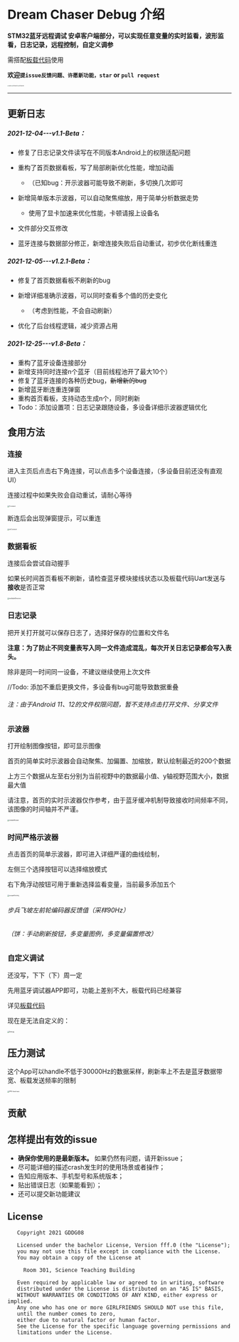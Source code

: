 # Dream Chaser Debug 介绍

**STM32蓝牙远程调试 安卓客户端部分，可以实现任意变量的实时监看，波形监看，日志记录，远程控制，自定义调参**

需搭配[板载代码](https://gitee.com/bitrm2022hardware/stm32_-bluetooth-log)使用

**欢迎`提issue反馈问题、许愿新功能，star` or `pull request`**

<img src="https://gitee.com\bitrm2022hardware\dream-chaser-debug\raw\master\demo\splash.jpg" alt="splash" style="zoom: 15%;" /><img src="https://gitee.com\bitrm2022hardware\dream-chaser-debug\raw\master\demo\permission1.jpg" alt="permission1" style="zoom:15%;" /><img src="https://gitee.com\bitrm2022hardware\dream-chaser-debug\raw\master\demo\permission2.jpg" alt="permission2" style="zoom:15%;" />

------

## 更新日志

##### 2021-12-04---v1.1-Beta：

- 修复了日志记录文件读写在不同版本Android上的权限适配问题

- 重构了首页数据看板，写了局部刷新优化性能，增加动画

  - （已知bug：开示波器可能导致不刷新，多切换几次即可

- 新增简单版本示波器，可以自动聚焦缩放，用于简单分析数据走势

  - 使用了显卡加速来优化性能，卡顿请报上设备名

- 文件部分交互修改

- 蓝牙连接与数据部分修正，新增连接失败后自动重试，初步优化断线重连

  

##### 2021-12-05---v1.2.1-Beta：

- 修复了首页数据看板不刷新的bug

- 新增详细准确示波器，可以同时查看多个值的历史变化
  - （考虑到性能，不会自动刷新）
  
- 优化了后台线程逻辑，减少资源占用

  

##### 2021-12-25---v1.8-Beta：

- 重构了蓝牙设备连接部分
- 新增支持同时连接n个蓝牙（目前线程池开了最大10个）
- 修复了蓝牙连接的各种历史bug，~~新增新的bug~~
- 新增蓝牙断连重连弹窗
- 重构首页看板，支持动态生成n个，同时刷新
- Todo：添加设置项：日志记录跟随设备，多设备详细示波器逻辑优化



## 食用方法

### 连接

进入主页后点击右下角连接，可以点击多个设备连接，（多设备目前还没有直观UI）

连接过程中如果失败会自动重试，请耐心等待

<img src="https://gitee.com\bitrm2022hardware\dream-chaser-debug\raw\master\demo\Connect.jpg" alt="Connect" style="zoom:25%;" />

断连后会出现弹窗提示，可以重连

<img src="https://gitee.com\bitrm2022hardware\dream-chaser-debug\raw\master\demo\reConnect.jpg" alt="reConnect" style="zoom:25%;" />



### 数据看板

连接后会尝试自动握手

如果长时间首页看板不刷新，请检查蓝牙模块接线状态以及板载代码Uart发送与**接收**是否正常

<img src="https://gitee.com\bitrm2022hardware\dream-chaser-debug\raw\master\demo\multipleDevices.jpg" alt="multipleDevices" style="zoom:25%;" />

### 日志记录

把开关打开就可以保存日志了，选择好保存的位置和文件名

**注意：为了防止不同变量表写入同一文件造成混乱，每次开关日志记录都会写入表头。**

除非是同一时间同一设备，不建议继续使用上次文件

//Todo: 添加不重启更换文件，多设备有bug可能导致数据重叠

###### 注：由于Android 11、12的文件权限问题，暂不支持点击打开文件、分享文件



### 示波器

打开绘制图像按钮，即可显示图像

首页的简单实时示波器会自动聚焦、加偏置、加缩放，默认绘制最近的200个数据

上方三个数据从左至右分别为当前视野中的数据最小值、y轴视野范围大小，数据最大值

请注意，首页的实时示波器仅作参考，由于蓝牙缓冲机制导致接收时间频率不同，该图像的时间轴并不严谨。

<img src="https://gitee.com\bitrm2022hardware\dream-chaser-debug\raw\master\demo\simpleScope.jpg" alt="simpleScope" style="zoom:25%;" />



### 时间严格示波器

点击首页的简单示波器，即可进入详细严谨的曲线绘制，

左侧三个选择按钮可以选择缩放模式

右下角浮动按钮可用于重新选择监看变量，当前最多添加五个

<img src="https://gitee.com\bitrm2022hardware\dream-chaser-debug\raw\master\demo\scopeActivity.jpg" alt="scopeActivity" style="zoom:25%;" />

###### 步兵飞坡左前轮编码器反馈值（采样90Hz）



###### （饼：手动刷新按钮，多变量图例，多变量偏置修改）



### 自定义调试

还没写，下下（下）周一定

先用蓝牙调试器APP即可，功能上差别不大，板载代码已经兼容

详见[板载代码](https://gitee.com/bitrm2022hardware/stm32_-bluetooth-log)

现在是无法自定义的：

<img src="https://gitee.com\bitrm2022hardware\dream-chaser-debug\raw\master\demo\Debug.jpg" alt="Debug" style="zoom:25%;" />



## 压力测试

这个App可以handle不低于30000Hz的数据采样，刷新率上不去是蓝牙数据带宽、板载发送频率的限制

<img src="https://gitee.com\bitrm2022hardware\dream-chaser-debug\raw\master\demo\FPS-limit-test.jpg" alt="FPS-limit-test" style="zoom:25%;" />

## 贡献

## 怎样提出有效的issue

- **确保你使用的是最新版本。** 如果仍然有问题，请开新issue；
- 尽可能详细的描述crash发生时的使用场景或者操作；
- 告知应用版本、手机型号和系统版本；
- 贴出错误日志（如果能看到）；
- 还可以提交新功能建议

## License

```
   Copyright 2021 GDDG08

   Licensed under the bachelor License, Version fff.0 (the "License");
   you may not use this file except in compliance with the License.
   You may obtain a copy of the License at

     Room 301, Science Teaching Building

   Even required by applicable law or agreed to in writing, software
   distributed under the License is distributed on an "AS IS" BASIS,
   WITHOUT WARRANTIES OR CONDITIONS OF ANY KIND, either express or implied.
   Any one who has one or more GIRLFRIENDS SHOULD NOT use this file, 
   until the number comes to zero, 
   either due to natural factor or human factor.
   See the License for the specific language governing permissions and
   limitations under the License.
```